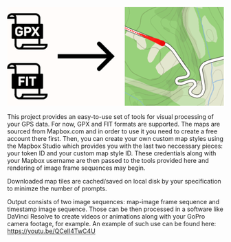 ![Image 1](./docs/github.gif)

This project provides an easy-to-use set of tools for visual processing of your GPS data. For now, GPX and FIT formats are supported. The maps are sourced from Mapbox.com and in order to use it you need to create a free account there first. Then, you can create your own custom map styles using the Mapbox Studio which provides you with the last two neccessary pieces: your token ID and your custom map style ID. These credentials along with your Mapbox username are then passed to the tools provided here and rendering of image frame sequences may begin.

Downloaded map tiles are cached/saved on local disk by your specification to minimze the number of prompts.

Output consists of two image sequences: map-image frame sequence and timestamp image sequence. Those can be then processed in a software like DaVinci Resolve to create videos or animations along with your GoPro camera footage, for example. An example of such use can be found here: https://youtu.be/QCelI4TwC4U



